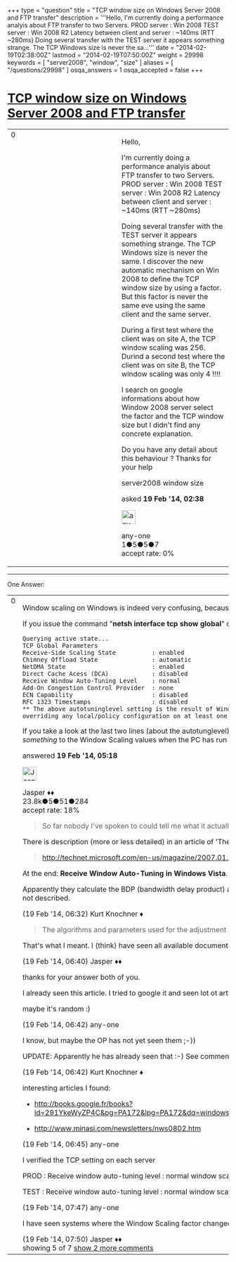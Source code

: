 +++
type = "question"
title = "TCP window size on Windows Server 2008 and FTP transfer"
description = '''Hello, I&#x27;m currently doing a performance analyis about FTP transfer to two Servers. PROD server : Win 2008  TEST server : Win 2008 R2 Latency between client and server : ~140ms (RTT ~280ms) Doing several transfer with the TEST server it appears something strange. The TCP Windows size is never the sa...'''
date = "2014-02-19T02:38:00Z"
lastmod = "2014-02-19T07:50:00Z"
weight = 29998
keywords = [ "server2008", "window", "size" ]
aliases = [ "/questions/29998" ]
osqa_answers = 1
osqa_accepted = false
+++

<div class="headNormal">

# [TCP window size on Windows Server 2008 and FTP transfer](/questions/29998/tcp-window-size-on-windows-server-2008-and-ftp-transfer)

</div>

<div id="main-body">

<div id="askform">

<table id="question-table" style="width:100%;"><colgroup><col style="width: 50%" /><col style="width: 50%" /></colgroup><tbody><tr class="odd"><td style="width: 30px; vertical-align: top"><div class="vote-buttons"><span id="post-29998-upvote" class="ajax-command post-vote up" rel="nofollow" title="I like this post (click again to cancel)"> </span><div id="post-29998-score" class="post-score" title="current number of votes">0</div><span id="post-29998-downvote" class="ajax-command post-vote down" rel="nofollow" title="I dont like this post (click again to cancel)"> </span> <span id="favorite-mark" class="ajax-command favorite-mark" rel="nofollow" title="mark/unmark this question as favorite (click again to cancel)"> </span><div id="favorite-count" class="favorite-count"></div></div></td><td><div id="item-right"><div class="question-body"><p>Hello,</p><p>I'm currently doing a performance analyis about FTP transfer to two Servers. PROD server : Win 2008 TEST server : Win 2008 R2 Latency between client and server : ~140ms (RTT ~280ms)</p><p>Doing several transfer with the TEST server it appears something strange. The TCP Windows size is never the same. I discover the new automatic mechanism on Win 2008 to define the TCP window size by using a factor. But this factor is never the same eve using the same client and the same server.</p><p>During a first test where the client was on site A, the TCP window scaling was 256. Durind a second test where the client was on site B, the TCP window scaling was only 4 !!!!</p><p>I search on google informations about how Window 2008 server select the factor and the TCP window size but I didn't find any concrete explanation.</p><p>Do you have any detail about this behaviour ? Thanks for your help</p></div><div id="question-tags" class="tags-container tags"><span class="post-tag tag-link-server2008" rel="tag" title="see questions tagged &#39;server2008&#39;">server2008</span> <span class="post-tag tag-link-window" rel="tag" title="see questions tagged &#39;window&#39;">window</span> <span class="post-tag tag-link-size" rel="tag" title="see questions tagged &#39;size&#39;">size</span></div><div id="question-controls" class="post-controls"></div><div class="post-update-info-container"><div class="post-update-info post-update-info-user"><p>asked <strong>19 Feb '14, 02:38</strong></p><img src="https://secure.gravatar.com/avatar/25fcd4b6692b20e9189d8f0b52f1663d?s=32&amp;d=identicon&amp;r=g" class="gravatar" width="32" height="32" alt="any-one&#39;s gravatar image" /><p><span>any-one</span><br />
<span class="score" title="1 reputation points">1</span><span title="5 badges"><span class="badge1">●</span><span class="badgecount">5</span></span><span title="5 badges"><span class="silver">●</span><span class="badgecount">5</span></span><span title="7 badges"><span class="bronze">●</span><span class="badgecount">7</span></span><br />
<span class="accept_rate" title="Rate of the user&#39;s accepted answers">accept rate:</span> <span title="any-one has no accepted answers">0%</span></p></div></div><div id="comments-container-29998" class="comments-container"></div><div id="comment-tools-29998" class="comment-tools"></div><div class="clear"></div><div id="comment-29998-form-container" class="comment-form-container"></div><div class="clear"></div></div></td></tr></tbody></table>

------------------------------------------------------------------------

<div class="tabBar">

<span id="sort-top"></span>

<div class="headQuestions">

One Answer:

</div>

</div>

<span id="30001"></span>

<div id="answer-container-30001" class="answer">

<table style="width:100%;"><colgroup><col style="width: 50%" /><col style="width: 50%" /></colgroup><tbody><tr class="odd"><td style="width: 30px; vertical-align: top"><div class="vote-buttons"><span id="post-30001-upvote" class="ajax-command post-vote up" rel="nofollow" title="I like this post (click again to cancel)"> </span><div id="post-30001-score" class="post-score" title="current number of votes">0</div><span id="post-30001-downvote" class="ajax-command post-vote down" rel="nofollow" title="I dont like this post (click again to cancel)"> </span></div></td><td><div class="item-right"><div class="answer-body"><p>Window scaling on Windows is indeed very confusing, because there is no real pattern for how it behaves (unless you disable it, of course).</p><p>If you issue the command "<strong>netsh interface tcp show global</strong>" on a command line, you'll get something like this:</p><pre><code>Querying active state...
TCP Global Parameters
Receive-Side Scaling State          : enabled
Chimney Offload State               : automatic
NetDMA State                        : enabled
Direct Cache Acess (DCA)            : disabled
Receive Window Auto-Tuning Level    : normal
Add-On Congestion Control Provider  : none
ECN Capability                      : disabled
RFC 1323 Timestamps                 : disabled
** The above autotuninglevel setting is the result of Windows Scaling heuristics
overriding any local/policy configuration on at least one profile.</code></pre><p>If you take a look at the last two lines (about the autotunglevel) you can see why it does things differently sometimes: because "Windows Scaling heuristics" have kicked in and decided how to run things. So far nobody I've spoken to could tell me what it actually does - it's just doing <em>something</em> to the Window Scaling values when the PC has run for a while.</p></div><div class="answer-controls post-controls"></div><div class="post-update-info-container"><div class="post-update-info post-update-info-user"><p>answered <strong>19 Feb '14, 05:18</strong></p><img src="https://secure.gravatar.com/avatar/c578ba2967741f25aebd6afef702f432?s=32&amp;d=identicon&amp;r=g" class="gravatar" width="32" height="32" alt="Jasper&#39;s gravatar image" /><p><span>Jasper ♦♦</span><br />
<span class="score" title="23806 reputation points"><span>23.8k</span></span><span title="5 badges"><span class="badge1">●</span><span class="badgecount">5</span></span><span title="51 badges"><span class="silver">●</span><span class="badgecount">51</span></span><span title="284 badges"><span class="bronze">●</span><span class="badgecount">284</span></span><br />
<span class="accept_rate" title="Rate of the user&#39;s accepted answers">accept rate:</span> <span title="Jasper has 263 accepted answers">18%</span></p></div></div><div id="comments-container-30001" class="comments-container"><span id="30006"></span><div id="comment-30006" class="comment"><div id="post-30006-score" class="comment-score"></div><div class="comment-text"><blockquote><p>So far nobody I've spoken to could tell me what it actually does</p></blockquote><p>There is description (more or less detailed) in an article of 'The Cable Guy'.</p><blockquote><p><a href="http://technet.microsoft.com/en-us/magazine/2007.01.cableguy.aspx">http://technet.microsoft.com/en-us/magazine/2007.01.cableguy.aspx</a></p></blockquote><p>At the end: <strong>Receive Window Auto-Tuning in Windows Vista</strong>.</p><p>Apparently they calculate the BDP (bandwidth delay product) and then dynamically adjust the window size. As the value will be adjusted to the BDP (and other statistics), the window size is totally non-deterministic. The algorithms and parameters used for the adjustment are (obviously) not described.</p></div><div id="comment-30006-info" class="comment-info"><span class="comment-age">(19 Feb '14, 06:32)</span> <span class="comment-user userinfo">Kurt Knochner ♦</span></div></div><span id="30008"></span><div id="comment-30008" class="comment"><div id="post-30008-score" class="comment-score"></div><div class="comment-text"><blockquote><p>The algorithms and parameters used for the adjustment are (obviously) not described.</p></blockquote><p>That's what I meant. I (think) have seen all available documentation on that matter :-)</p></div><div id="comment-30008-info" class="comment-info"><span class="comment-age">(19 Feb '14, 06:40)</span> <span class="comment-user userinfo">Jasper ♦♦</span></div></div><span id="30009"></span><div id="comment-30009" class="comment"><div id="post-30009-score" class="comment-score"></div><div class="comment-text"><p>thanks for your answer both of you.</p><p>I already seen this article. I tried to google it and seen lot ot article website but never find answer explaining how M. MICROSOFT calculate the factor and the window size to use.</p><p>maybe it's random :)</p></div><div id="comment-30009-info" class="comment-info"><span class="comment-age">(19 Feb '14, 06:42)</span> <span class="comment-user userinfo">any-one</span></div></div><span id="30010"></span><div id="comment-30010" class="comment"><div id="post-30010-score" class="comment-score"></div><div class="comment-text"><p>I know, but maybe the OP has not yet seen them ;-))</p><p>UPDATE: Apparently he has already seen that :-) See comment above....</p></div><div id="comment-30010-info" class="comment-info"><span class="comment-age">(19 Feb '14, 06:42)</span> <span class="comment-user userinfo">Kurt Knochner ♦</span></div></div><span id="30011"></span><div id="comment-30011" class="comment"><div id="post-30011-score" class="comment-score"></div><div class="comment-text"><p>interesting articles I found:</p><ul><li><p><a href="http://books.google.fr/books?id=291YkeWyZP4C&amp;pg=PA172&amp;lpg=PA172&amp;dq=windows+2008+tcp+factor&amp;source=bl&amp;ots=deX3qn8G16&amp;sig=UY33bTtQ2rBTgzVCcthEQAOt5nY&amp;hl=fr&amp;sa=X&amp;ei=XbQEU5TRNqm57AbWgYHIBw&amp;ved=0CH8Q6AEwBw#v=onepage&amp;q=windows%202008%20tcp%20factor&amp;f=false">http://books.google.fr/books?id=291YkeWyZP4C&amp;pg=PA172&amp;lpg=PA172&amp;dq=windows+2008+tcp+factor&amp;source=bl&amp;ots=deX3qn8G16&amp;sig=UY33bTtQ2rBTgzVCcthEQAOt5nY&amp;hl=fr&amp;sa=X&amp;ei=XbQEU5TRNqm57AbWgYHIBw&amp;ved=0CH8Q6AEwBw#v=onepage&amp;q=windows%202008%20tcp%20factor&amp;f=false</a></p></li><li><p><a href="http://www.minasi.com/newsletters/nws0802.htm">http://www.minasi.com/newsletters/nws0802.htm</a></p></li></ul></div><div id="comment-30011-info" class="comment-info"><span class="comment-age">(19 Feb '14, 06:45)</span> <span class="comment-user userinfo">any-one</span></div></div><span id="30017"></span><div id="comment-30017" class="comment not_top_scorer"><div id="post-30017-score" class="comment-score"></div><div class="comment-text"><p>I verified the TCP setting on each server</p><p>PROD : Receive window auto-tuning level : normal window scaling heuristics : disabled</p><p>TEST : Receive window auto-tuning level : normal window scaling heuristics : disabled</p></div><div id="comment-30017-info" class="comment-info"><span class="comment-age">(19 Feb '14, 07:47)</span> <span class="comment-user userinfo">any-one</span></div></div><span id="30018"></span><div id="comment-30018" class="comment not_top_scorer"><div id="post-30018-score" class="comment-score"></div><div class="comment-text"><p>I have seen systems where the Window Scaling factor changed depending on software installed, e.g. an Avira virus scanner.</p></div><div id="comment-30018-info" class="comment-info"><span class="comment-age">(19 Feb '14, 07:50)</span> <span class="comment-user userinfo">Jasper ♦♦</span></div></div></div><div id="comment-tools-30001" class="comment-tools"><span class="comments-showing"> showing 5 of 7 </span> <a href="#" class="show-all-comments-link">show 2 more comments</a></div><div class="clear"></div><div id="comment-30001-form-container" class="comment-form-container"></div><div class="clear"></div></div></td></tr></tbody></table>

</div>

<div class="paginator-container-left">

</div>

</div>

</div>

